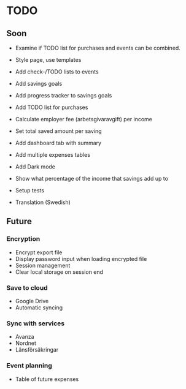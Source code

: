 # TODO

## Soon

- Examine if TODO list for purchases and events can be combined.

- Style page, use templates

- Add check-/TODO lists to events

- Add savings goals
- Add progress tracker to savings goals

- Add TODO list for purchases 

- Calculate employer fee (arbetsgivaravgift) per income

- Set total saved amount per saving

- Add dashboard tab with summary 

- Add multiple expenses tables

- Add Dark mode

- Show what percentage of the income that savings add up to 

- Setup tests

- Translation (Swedish)


## Future

### Encryption
- Encrypt export file
- Display password input when loading encrypted file
- Session management
- Clear local storage on session end

### Save to cloud
- Google Drive
- Automatic syncing

### Sync with services
- Avanza
- Nordnet
- Länsförsäkringar

### Event planning
- Table of future expenses
